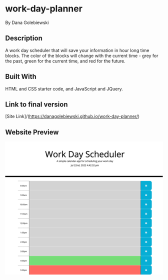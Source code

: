 # work-day-planner
By Dana Golebiewski

## Description 

A work day scheduler that will save your information in hour long time blocks. The color of the blocks will change with the current time - grey for the past, green for the current time, and red for the future.

## Built With 

HTML and CSS starter code, and JavaScript and JQuery. 


## Link to final version 

[Site Link]/(https://danagolebiewski.github.io/work-day-planner/)


## Website Preview 
![Website Preview](02-Challenge/Assets/images/website-preview.png)
